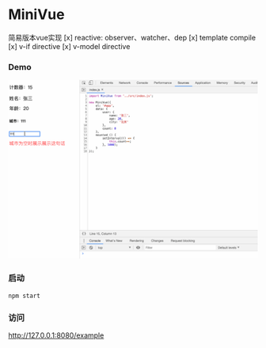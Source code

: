 # MiniVue

简易版本vue实现
[x] reactive: observer、watcher、dep
[x] template compile
[x] v-if directive
[x] v-model directive

### Demo

![demo](https://github.com/hackerwust/mini-vue/blob/master/example/images/demo.gif?raw=true)

### 启动
```bash
npm start
```

### 访问
http://127.0.0.1:8080/example